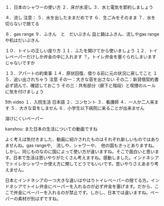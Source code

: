 １．日本のシャワーの使い方
２．床が水浸し
３．水と電気を節約しましょう

４．流し
注意：
５．水を出したままだめです
６．生ごみをそのまま
７．水を切らないで捨てる

８．gas range
９．ふきん　と　だいぶきん
皿と鍋はふきん、流しやgas rangeや机はだいぶきん

１０．トイレの正しい座り方
１１．ふたを開けてから使いましょう
１２．トイレペーパーだけしか弁金の中に入れます
？。トイレ弁金を塞ぐられしまいますじゃないですか

１３．アパートの約束事
１４．原状回復、借りる前に元の状況に戻してこと
１５．追い出されちゃう
注意
その一：大きな音を出さない
その二：新貸借契約書必ず読んで、確認しておこう
その三：共有部分（廊下と階段）と喫煙のルールに気を付けましょう

5th video
１．入院生活 日本語
２．コンセント
３．看護師
４．一人か二人来ます
５．大きな音をしません
６．小学生以下病院に来ることが出来ません

溶けにくいペーパー

kanshou:
また日本の生活についての動画ですね

よく考えば気付きました、動画に紹介されたものはそれぞれ新しいものではありませんね。gas rangeや,　流しや、シャワーや、　他の国もきっとありますね。しかし、同じものなのに国によって使い方が違いますね。そこで面白いと思います。日本で生活は思いやりがたくさん考えますね。感動しました。インドネシアでトイレかシャワーか使え方に関してどうでもいいです。思いやりさえあまり考えません。

日本とインドネシアの一つ大きな違いはやはりトイレペーパーの捨てる方。インドネシアでトイレ弁金にペーパーを入れるのが必ず弁金を塞げます。だから、ここで弁金にペーパーを入れるのが禁止です。しかし、日本では違いますね。ペーパーの素材が別はずですね。